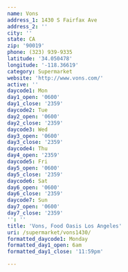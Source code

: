 ```yaml
---
name: Vons
address_1: 1430 S Fairfax Ave
address_2: ''
city: ''
state: CA
zip: '90019'
phone: (323) 939-9335
latitude: '34.050478'
longitude: '-118.36619'
category: Supermarket
website: 'http://www.vons.com/'
active: ''
daycode1: Mon
day1_open: '0600'
day1_close: '2359'
daycode2: Tue
day2_open: '0600'
day2_close: '2359'
daycode3: Wed
day3_open: '0600'
day3_close: '2359'
daycode4: Thu
day4_open: '2359'
daycode5: Fri
day5_open: '0600'
day5_close: '2359'
daycode6: Sat
day6_open: '0600'
day6_close: '2359'
daycode7: Sun
day7_open: '0600'
day7_close: '2359'
'': ''
title: 'Vons, Food Oasis Los Angeles'
uri: /supermarket/vons1430/
formatted_daycode1: Monday
formatted_day1_open: 6am
formatted_day1_close: '11:59pm'

---
```

